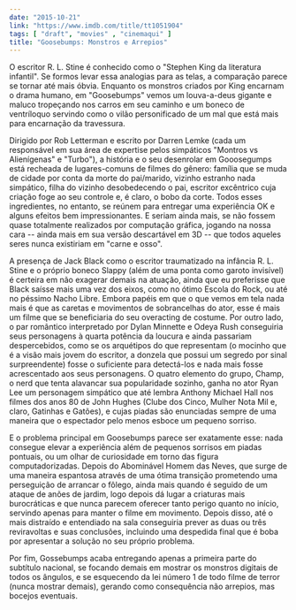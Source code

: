 ```yaml
---
date: "2015-10-21"
link: "https://www.imdb.com/title/tt1051904"
tags: [ "draft", "movies" , "cinemaqui" ]
title: "Goosebumps: Monstros e Arrepios"
---
```

O escritor R. L. Stine é conhecido como o "Stephen King da literatura infantil". Se formos levar essa analogias para as telas, a comparação parece se tornar até mais óbvia. Enquanto os monstros criados por King encarnam o drama humano, em "Goosebumps" vemos um louva-a-deus gigante e maluco tropeçando nos carros em seu caminho e um boneco de ventríloquo servindo como o vilão personificado de um mal que está mais para encarnação da travessura.

Dirigido por Rob Letterman e escrito por Darren Lemke (cada um responsável em sua área de expertise pelos simpáticos "Montros vs Alienígenas" e "Turbo"), a história e o seu desenrolar em Gooosegumps está recheada de lugares-comuns de filmes do gênero: família que se muda de cidade por conta da morte do pai/marido, vizinho estranho nada simpático, filha do vizinho desobedecendo o pai, escritor excêntrico cuja criação foge ao seu controle e, é claro, o bobo da corte. Todos esses ingredientes, no entanto, se reúnem para entregar uma experiência OK e alguns efeitos bem impressionantes. E seriam ainda mais, se não fossem quase totalmente realizados por computação gráfica, jogando na nossa cara -- ainda mais em sua versão descartável em 3D -- que todos aqueles seres nunca existiriam em "carne e osso".

A presença de Jack Black como o escritor traumatizado na infância R. L. Stine e o próprio boneco Slappy (além de uma ponta como garoto invisível) é certeira em não exagerar demais na atuação, ainda que eu preferisse que Black saísse mais uma vez dos eixos, como no ótimo Escola do Rock, ou até no péssimo Nacho Libre. Embora papéis em que o que vemos em tela nada mais é que as caretas e movimentos de sobrancelhas do ator, esse é mais um filme que se beneficiaria do seu overacting de costume. Por outro lado, o par romântico interpretado por Dylan Minnette e Odeya Rush conseguiria seus personagens à quarta potência da loucura e ainda passariam despercebidos, como se os arquétipos do que representam (o mocinho que é a visão mais jovem do escritor, a donzela que possui um segredo por sinal surpreendente) fosse o suficiente para detectá-los e nada mais fosse acrescentado aos seus personagens. O quatro elemento do grupo, Champ, o nerd que tenta alavancar sua popularidade sozinho, ganha no ator Ryan Lee um personagem simpático que até lembra Anthony Michael Hall nos filmes dos anos 80 de John Hughes (Clube dos Cinco, Mulher Nota Mil e, claro, Gatinhas e Gatões), e cujas piadas são enunciadas sempre de uma maneira que o espectador pelo menos esboce um pequeno sorriso.

E o problema principal em Goosebumps parece ser exatamente esse: nada consegue elevar a experiência além de pequenos sorrisos em piadas pontuais, ou um olhar de curiosidade em torno das figura computadorizadas. Depois do Abominável Homem das Neves, que surge de uma maneira espantosa através de uma ótima transição prometendo uma perseguição de arrancar o fôlego, ainda mais quando é seguido de um ataque de anões de jardim, logo depois dá lugar a criaturas mais burocráticas e que nunca parecem oferecer tanto perigo quanto no início, servindo apenas para manter o filme em movimento. Depois disso, até o mais distraído e entendiado na sala conseguiria prever as duas ou três reviravoltas e suas conclusões, incluindo uma despedida final que é boba por apresentar a solução no seu próprio problema.

Por fim, Gossebumps acaba entregando apenas a primeira parte do subtítulo nacional, se focando demais em mostrar os monstros digitais de todos os ângulos, e se esquecendo da lei número 1 de todo filme de terror (nunca mostrar demais), gerando como consequência não arrepios, mas bocejos eventuais.
